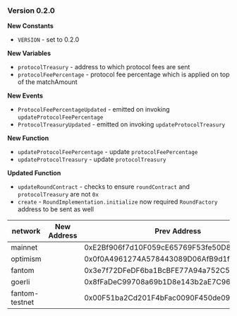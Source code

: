 ### Version 0.2.0

**New Constants**
- `VERSION` - set to 0.2.0 

**New Variables**
- `protocolTreasury` - address to which protocol fees are sent
- `protocolFeePercentage` - protocol fee percentage which is applied on top of the matchAmount

**New Events**
- `ProtocolFeePercentageUpdated` - emitted on invoking `updateProtocolFeePercentage`
- `ProtocolTreasuryUpdated` - emitted on invoking `updateProtocolTreasury`

**New Function**
- `updateProtocolFeePercentage` - update `protocolFeePercentage`
- `updateProtocolTreasury` - update `protocolTreasury`

**Updated Function**
- `updateRoundContract` - checks to ensure `roundContract` and `protocolTreasury` are not `0x`
- `create` - `RoundImplementation.initialize` now required `RoundFactory` address to be sent as well

| network        | New Address                                | Prev Address                               |
|----------------|--------------------------------------------|--------------------------------------------|
| mainnet        |  | 0xE2Bf906f7d10F059cE65769F53fe50D8E0cC7cBe |
| optimism       |  | 0x0f0A4961274A578443089D06AfB9d1fC231A5a4D | 
| fantom         |  | 0x3e7f72DFeDF6ba1BcBFE77A94a752C529Bb4429E |
| goerli         |  | 0x8fFaDeC99708a69b1D8e143b2aE7C96039b338f6 |
| fantom-testnet |  | 0x00F51ba2Cd201F4bFac0090F450de0992a838762 |